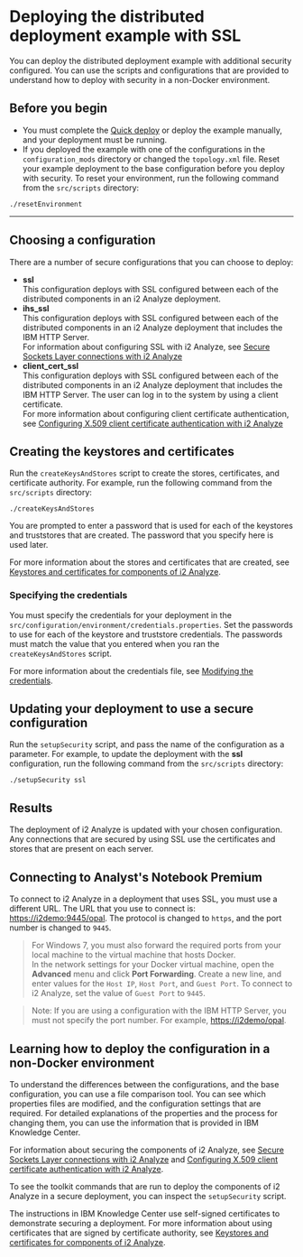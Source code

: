 # Deploying the distributed deployment example with SSL
You can deploy the distributed deployment example with additional security configured. You can use the scripts and configurations that are provided to understand how to deploy with security in a non-Docker environment.

## Before you begin
- You must complete the [Quick deploy](deploy_quick_start.md) or deploy the example manually, and your deployment must be running.
- If you deployed the example with one of the configurations in the `configuration_mods` directory or changed the `topology.xml` file. Reset your example deployment to the base configuration before you deploy with security. To reset your environment, run the following command from the `src/scripts` directory:
```
./resetEnvironment
```

---

## Choosing a configuration
There are a number of secure configurations that you can choose to deploy:
- **ssl**  
This configuration deploys with SSL configured between each of the distributed components in an i2 Analyze deployment.
- **ihs_ssl**  
This configuration deploys with SSL configured between each of the distributed components in an i2 Analyze deployment that includes the IBM HTTP Server.  
For information about configuring SSL with i2 Analyze, see [Secure Sockets Layer connections with i2 Analyze](https://www.ibm.com/support/knowledgecenter/SSXVXZ/com.ibm.i2.eia.go.live.doc/c_kc_intro_ssl.html)
- **client_cert_ssl**  
This configuration deploys with SSL configured between each of the distributed components in an i2 Analyze deployment that includes the IBM HTTP Server. The user can log in to the system by using a client certificate.  
For more information about configuring client certificate authentication, see [Configuring X.509 client certificate authentication with i2 Analyze](https://www.ibm.com/support/knowledgecenter/SSXVXZ/com.ibm.i2.eia.go.live.doc/c_kc_intro_x509.html)

## Creating the keystores and certificates
Run the `createKeysAndStores` script to create the stores, certificates, and certificate authority. For example, run the following command from the `src/scripts` directory:
```
./createKeysAndStores
```
You are prompted to enter a password that is used for each of the keystores and truststores that are created. The password that you specify here is used later.

For more information about the stores and certificates that are created, see [Keystores and certificates for components of i2 Analyze](./securing_certificates.md).

### Specifying the credentials
You must specify the credentials for your deployment in the `src/configuration/environment/credentials.properties`. Set the passwords to use for each of the keystore and truststore credentials. The passwords must match the value that you entered when you ran the `createKeysAndStores` script.

For more information about the credentials file, see [Modifying the credentials](https://www.ibm.com/support/knowledgecenter/SSXVXZ/com.ibm.i2.eia.go.live.doc/t_specifying_credentials.html).

## Updating your deployment to use a secure configuration
Run the `setupSecurity` script, and pass the name of the configuration as a parameter. For example, to update the deployment with the **ssl** configuration, run the following command from the `src/scripts` directory:
```
./setupSecurity ssl
```

## Results
The deployment of i2 Analyze is updated with your chosen configuration. Any connections that are secured by using SSL use the certificates and stores that are present on each server.

## Connecting to Analyst's Notebook Premium
To connect to i2 Analyze in a deployment that uses SSL, you must use a different URL. The URL that you use to connect is: [https://i2demo:9445/opal](https://i2demo:9445/opal).
The protocol is changed to `https`, and the port number is changed to `9445`.

>For Windows 7, you must also forward the required ports from your local machine to the virtual machine that hosts Docker.  
>In the network settings for your Docker virtual machine, open the **Advanced** menu and click **Port Forwarding**. Create a new line, and enter values for the `Host IP`, `Host Port`, and `Guest Port`. To connect to i2 Analyze, set the value of `Guest Port` to `9445`.

>Note: If you are using a configuration with the IBM HTTP Server, you must not specify the port number. For example, [https://i2demo/opal](https://i2demo/opal).

## Learning how to deploy the configuration in a non-Docker environment
To understand the differences between the configurations, and the base configuration, you can use a file comparison tool. You can see which properties files are modified, and the configuration settings that are required. For detailed explanations of the properties and the process for changing them, you can use the information that is provided in IBM Knowledge Center.

For information about securing the components of i2 Analyze, see [Secure Sockets Layer connections with i2 Analyze](https://www.ibm.com/support/knowledgecenter/SSXVXZ/com.ibm.i2.eia.go.live.doc/c_kc_intro_ssl.html) and [Configuring X.509 client certificate authentication with i2 Analyze](https://www.ibm.com/support/knowledgecenter/SSXVXZ/com.ibm.i2.eia.go.live.doc/c_kc_intro_x509.html).

To see the toolkit commands that are run to deploy the components of i2 Analyze in a secure deployment, you can inspect the `setupSecurity` script.

The instructions in IBM Knowledge Center use self-signed certificates to demonstrate securing a deployment. For more information about using certificates that are signed by certificate authority, see [Keystores and certificates for components of i2 Analyze](./securing_certificates.md).
